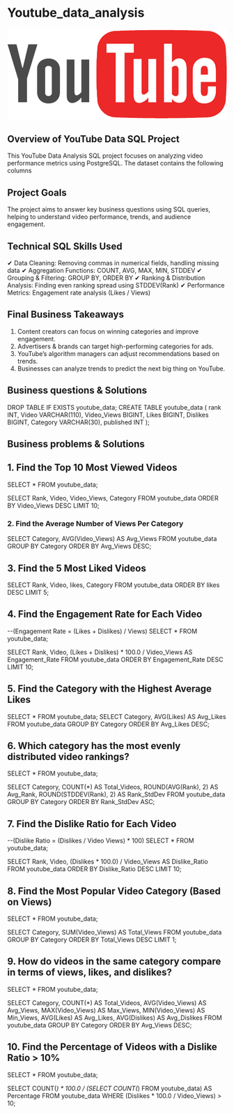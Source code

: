 # Youtube_data_analysis
![Youtube_logo](https://github.com/Isha-Dhore09/Youtube_data_analysis/blob/main/youtube%20logo.png)

## Overview of YouTube Data SQL Project
This YouTube Data Analysis SQL project focuses on analyzing video performance metrics using PostgreSQL. The dataset contains the following columns

## Project Goals
The project aims to answer key business questions using SQL queries, helping to understand video performance, trends, and audience engagement.

## Technical SQL Skills Used
✔ Data Cleaning: Removing commas in numerical fields, handling missing data
✔ Aggregation Functions: COUNT, AVG, MAX, MIN, STDDEV
✔ Grouping & Filtering: GROUP BY, ORDER BY
✔ Ranking & Distribution Analysis: Finding even ranking spread using STDDEV(Rank)
✔ Performance Metrics: Engagement rate analysis (Likes / Views)

## Final Business Takeaways
1. Content creators can focus on winning categories and improve engagement.
2. Advertisers & brands can target high-performing categories for ads.
3. YouTube’s algorithm managers can adjust recommendations based on trends.
4. Businesses can analyze trends to predict the next big thing on YouTube.

## Business questions & Solutions

DROP TABLE IF EXISTS youtube_data;
CREATE TABLE youtube_data
(
   rank INT, 
   Video VARCHAR(110), 
   Video_Views BIGINT, 
   Likes BIGINT, 
   Dislikes BIGINT, 
   Category VARCHAR(30), 
   published INT
);

## Business problems & Solutions
## 1. Find the Top 10 Most Viewed Videos

SELECT * FROM youtube_data;

SELECT Rank, Video, Video_Views, Category 
FROM youtube_data
ORDER BY Video_Views DESC 
LIMIT 10;

### 2. Find the Average Number of Views Per Category

SELECT Category,
AVG(Video_Views) AS Avg_Views 
FROM youtube_data
GROUP BY Category
ORDER BY Avg_Views DESC;


## 3. Find the 5 Most Liked Videos

SELECT Rank, Video, likes, Category 
FROM youtube_data
ORDER BY likes DESC 
LIMIT 5;

## 4. Find the Engagement Rate for Each Video
--(Engagement Rate = (Likes + Dislikes) / Views)
SELECT * FROM youtube_data;

SELECT Rank, Video, 
       (Likes + Dislikes) * 100.0 / Video_Views AS Engagement_Rate 
FROM youtube_data
ORDER BY Engagement_Rate DESC 
LIMIT 10;


## 5. Find the Category with the Highest Average Likes
SELECT * FROM youtube_data;
SELECT Category, AVG(Likes) AS Avg_Likes 
FROM youtube_data
GROUP BY Category 
ORDER BY Avg_Likes DESC;


## 6. Which category has the most evenly distributed video rankings?
SELECT * FROM youtube_data;

SELECT 
    Category, 
    COUNT(*) AS Total_Videos,
    ROUND(AVG(Rank), 2) AS Avg_Rank,
    ROUND(STDDEV(Rank), 2) AS Rank_StdDev
FROM youtube_data
GROUP BY Category
ORDER BY Rank_StdDev ASC;


## 7. Find the Dislike Ratio for Each Video
--(Dislike Ratio = (Dislikes / Video Views) * 100)
SELECT * FROM youtube_data;

SELECT Rank, Video, 
       (Dislikes * 100.0) / Video_Views AS Dislike_Ratio 
FROM youtube_data
ORDER BY Dislike_Ratio DESC 
LIMIT 10;


## 8. Find the Most Popular Video Category (Based on Views)
SELECT * FROM youtube_data;

SELECT Category, SUM(Video_Views) AS Total_Views 
FROM youtube_data 
GROUP BY Category 
ORDER BY Total_Views DESC 
LIMIT 1;

## 9. How do videos in the same category compare in terms of views, likes, and dislikes?
SELECT * FROM youtube_data;

SELECT 
    Category, 
    COUNT(*) AS Total_Videos, 
    AVG(Video_Views) AS Avg_Views, 
    MAX(Video_Views) AS Max_Views, 
    MIN(Video_Views) AS Min_Views, 
    AVG(Likes) AS Avg_Likes, 
    AVG(Dislikes) AS Avg_Dislikes
FROM youtube_data
GROUP BY Category
ORDER BY Avg_Views DESC;


## 10. Find the Percentage of Videos with a Dislike Ratio > 10%
SELECT * FROM youtube_data;

SELECT COUNT(*) * 100.0 / (SELECT COUNT(*) FROM youtube_data) AS Percentage 
FROM youtube_data
WHERE (Dislikes * 100.0 / Video_Views) > 10;




















